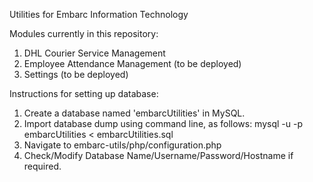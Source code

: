 Utilities for Embarc Information Technology

Modules currently in this repository:
1. DHL Courier Service Management
2. Employee Attendance Management (to be deployed)
3. Settings (to be deployed)

Instructions for setting up database:
1. Create a database named 'embarcUtilities' in MySQL.
2. Import database dump using command line, as follows:
mysql -u<username> -p<password> embarcUtilities < embarcUtilities.sql
3. Navigate to embarc-utils/php/configuration.php
4. Check/Modify Database Name/Username/Password/Hostname if required.